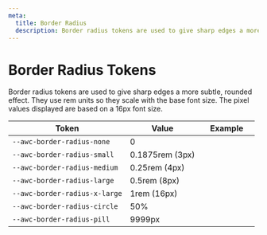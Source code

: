 ```yaml
---
meta:
  title: Border Radius
  description: Border radius tokens are used to give sharp edges a more subtle, rounded effect.
---
```


# Border Radius Tokens

Border radius tokens are used to give sharp edges a more subtle, rounded effect. They use rem units so they scale with the base font size. The pixel values displayed are based on a 16px font size.

| Token                         | Value           | Example                                                                                                   |
| ----------------------------- | --------------- | --------------------------------------------------------------------------------------------------------- |
| `--awc-border-radius-none`    | 0               | <div class="border-radius-demo" style="border-radius: var(--awc-border-radius-none);"></div>              |
| `--awc-border-radius-small`   | 0.1875rem (3px) | <div class="border-radius-demo" style="border-radius: var(--awc-border-radius-small);"></div>             |
| `--awc-border-radius-medium`  | 0.25rem (4px)   | <div class="border-radius-demo" style="border-radius: var(--awc-border-radius-medium);"></div>            |
| `--awc-border-radius-large`   | 0.5rem (8px)    | <div class="border-radius-demo" style="border-radius: var(--awc-border-radius-large);"></div>             |
| `--awc-border-radius-x-large` | 1rem (16px)     | <div class="border-radius-demo" style="border-radius: var(--awc-border-radius-x-large);"></div>           |
| `--awc-border-radius-circle`  | 50%             | <div class="border-radius-demo" style="border-radius: var(--awc-border-radius-circle);"></div>            |
| `--awc-border-radius-pill`    | 9999px          | <div class="border-radius-demo" style="border-radius: var(--awc-border-radius-pill); width: 6rem;"></div> |
